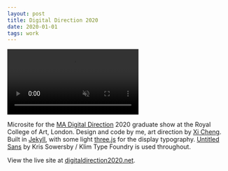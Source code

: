 ```yaml
---
layout: post
title: Digital Direction 2020
date: 2020-01-01
tags: work
---
```


<video class='full' autoplay loop muted src='/assets/digital-direction-walkthrough.mp4'></video>

Microsite for the [MA Digital Direction](https://www.rca.ac.uk/schools/school-of-communication/digital-direction/) 2020 graduate show at the Royal College of Art, London. Design and code by me, art direction by [Xi Cheng](https://chenachenc.com/). Built in [Jekyll](https://jekyllrb.com/), with some light [three.js](https://threejs.org/) for the display typography. [Untitled Sans](https://klim.co.nz/retail-fonts/untitled-sans/) by Kris Sowersby / Klim Type Foundry is used throughout.

View the live site at [digitaldirection2020.net](http://digitaldirection2020.net/).